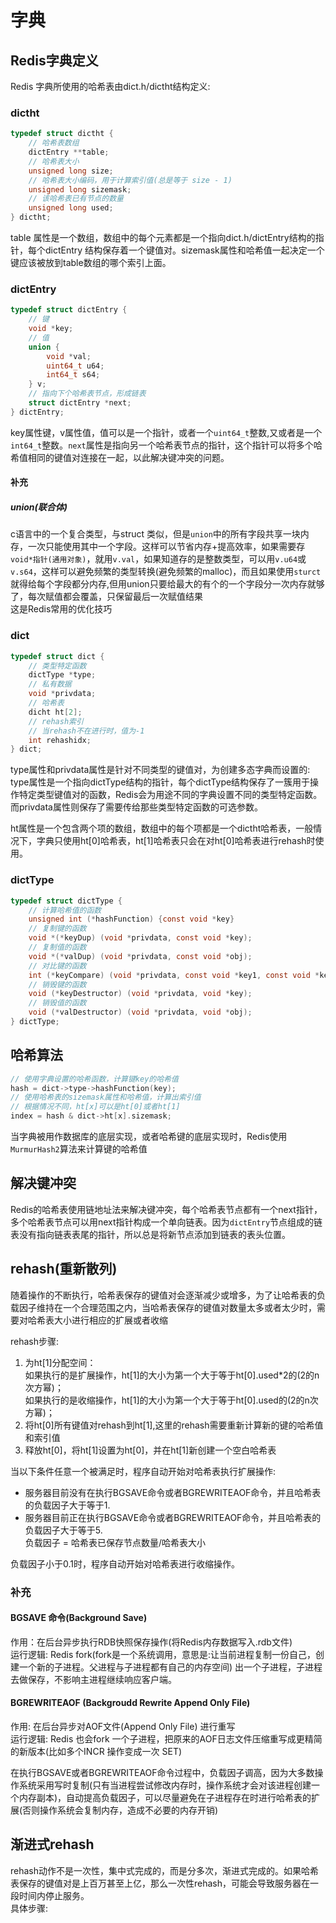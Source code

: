 # 字典 

## Redis字典定义  
Redis 字典所使用的哈希表由dict.h/dictht结构定义:
### dictht
```c
typedef struct dictht {
    // 哈希表数组
    dictEntry **table;
    // 哈希表大小
    unsigned long size;
    // 哈希表大小编码，用于计算索引值(总是等于 size - 1)
    unsigned long sizemask;
    // 该哈希表已有节点的数量
    unsigned long used;
} dictht;
```
table 属性是一个数组，数组中的每个元素都是一个指向dict.h/dictEntry结构的指针，每个dictEntry 结构保存着一个键值对。sizemask属性和哈希值一起决定一个键应该被放到table数组的哪个索引上面。  
### dictEntry
```c
typedef struct dictEntry {
    // 键
    void *key;
    // 值
    union {
        void *val;
        uint64_t u64;
        int64_t s64;
    } v;
    // 指向下个哈希表节点，形成链表
    struct dictEntry *next;
} dictEntry;
```
key属性键，v属性值，值可以是一个指针，或者一个```uint64_t```整数,又或者是一个```int64_t```整数。```next```属性是指向另一个哈希表节点的指针，这个指针可以将多个哈希值相同的键值对连接在一起，以此解决键冲突的问题。    

#### **补充**
##### union(联合体)
c语言中的一个复合类型，与struct 类似，但是```union```中的所有字段共享一块内存，一次只能使用其中一个字段。这样可以节省内存+提高效率，如果需要存 ```void*指针(通用对象)```，就用```v.val```，如果知道存的是整数类型，可以用```v.u64```或```v.s64```，这样可以避免频繁的类型转换(避免频繁的malloc)，而且如果使用```sturct```就得给每个字段都分内存,但用union只要给最大的有个的一个字段分一次内存就够了，每次赋值都会覆盖，只保留最后一次赋值结果  
这是Redis常用的优化技巧

### dict
```c
typedef struct dict {
    // 类型特定函数
    dictType *type;
    // 私有数据
    void *privdata;
    // 哈希表
    dicht ht[2];
    // rehash索引
    // 当rehash不在进行时，值为-1
    int rehashidx;
} dict;
```
type属性和privdata属性是针对不同类型的键值对，为创建多态字典而设置的:       
type属性是一个指向dictType结构的指针，每个dictType结构保存了一簇用于操作特定类型键值对的函数，Redis会为用途不同的字典设置不同的类型特定函数。而privdata属性则保存了需要传给那些类型特定函数的可选参数。  

ht属性是一个包含两个项的数组，数组中的每个项都是一个dictht哈希表，一般情况下，字典只使用ht[0]哈希表，ht[1]哈希表只会在对ht[0]哈希表进行rehash时使用。

### dictType
```c
typedef struct dictType {
    // 计算哈希值的函数
    unsigned int (*hashFunction) {const void *key}
    // 复制键的函数
    void *(*keyDup) (void *privdata, const void *key);
    // 复制值的函数
    void *(*valDup) (void *privdata, const void *obj);
    // 对比键的函数
    int (*keyCompare) (void *privdata, const void *key1, const void *key2);
    // 销毁键的函数
    void (*keyDestructor) (void *privdata, void *key);
    // 销毁值的函数
    void (*valDestructor) (void *privdata, void *obj);
} dictType;
```

## 哈希算法

```c
// 使用字典设置的哈希函数，计算键key的哈希值
hash = dict->type->hashFunction(key);
// 使用哈希表的sizemask属性和哈希值，计算出索引值
// 根据情况不同，ht[x]可以是ht[0]或者ht[1]
index = hash & dict->ht[x].sizemask;
```
当字典被用作数据库的底层实现，或者哈希键的底层实现时，Redis使用```MurmurHash2```算法来计算键的哈希值

## 解决键冲突

Redis的哈希表使用链地址法来解决键冲突，每个哈希表节点都有一个next指针，多个哈希表节点可以用next指针构成一个单向链表。因为```dictEntry```节点组成的链表没有指向链表表尾的指针，所以总是将新节点添加到链表的表头位置。

## rehash(重新散列)

随着操作的不断执行，哈希表保存的键值对会逐渐减少或增多，为了让哈希表的负载因子维持在一个合理范围之内，当哈希表保存的键值对数量太多或者太少时，需要对哈希表大小进行相应的扩展或者收缩  

rehash步骤:  
1. 为ht[1]分配空间：  
如果执行的是扩展操作，ht[1]的大小为第一个大于等于ht[0].used*2的(2的n次方幂)；  
如果执行的是收缩操作，ht[1]的大小为第一个大于等于ht[0].used的(2的n次方幂)；  
2. 将ht[0]所有键值对rehash到ht[1],这里的rehash需要重新计算新的键的哈希值和索引值  
3. 释放ht[0]，将ht[1]设置为ht[0]，并在ht[1]新创建一个空白哈希表  

当以下条件任意一个被满足时，程序自动开始对哈希表执行扩展操作:  
* 服务器目前没有在执行BGSAVE命令或者BGREWRITEAOF命令，并且哈希表的负载因子大于等于1.
* 服务器目前正在执行BGSAVE命令或者BGREWRITEAOF命令，并且哈希表的负载因子大于等于5.  
负载因子 = 哈希表已保存节点数量/哈希表大小

负载因子小于0.1时，程序自动开始对哈希表进行收缩操作。

### 补充
#### BGSAVE 命令(Background Save)
作用：在后台异步执行RDB快照保存操作(将Redis内存数据写入.rdb文件)  
运行逻辑: Redis fork(fork是一个系统调用，意思是:让当前进程复制一份自己，创建一个新的子进程。父进程与子进程都有自己的内存空间) 出一个子进程，子进程去做保存，不影响主进程继续响应客户端。

#### BGREWRITEAOF (Backgroudd Rewrite Append Only File)
作用: 在后台异步对AOF文件(Append Only File) 进行重写  
运行逻辑: Redis 也会fork 一个子进程，把原来的AOF日志文件压缩重写成更精简的新版本(比如多个INCR 操作变成一次 SET)  

在执行BGSAVE或者BGREWRITEAOF命令过程中，负载因子调高，因为大多数操作系统采用写时复制(只有当进程尝试修改内存时，操作系统才会对该进程创建一个内存副本)，自动提高负载因子，可以尽量避免在子进程存在时进行哈希表的扩展(否则操作系统会复制内存，造成不必要的内存开销)

## 渐进式rehash
rehash动作不是一次性，集中式完成的，而是分多次，渐进式完成的。如果哈希表保存的键值对是上百万甚至上亿，那么一次性rehash，可能会导致服务器在一段时间内停止服务。  
具体步骤:
